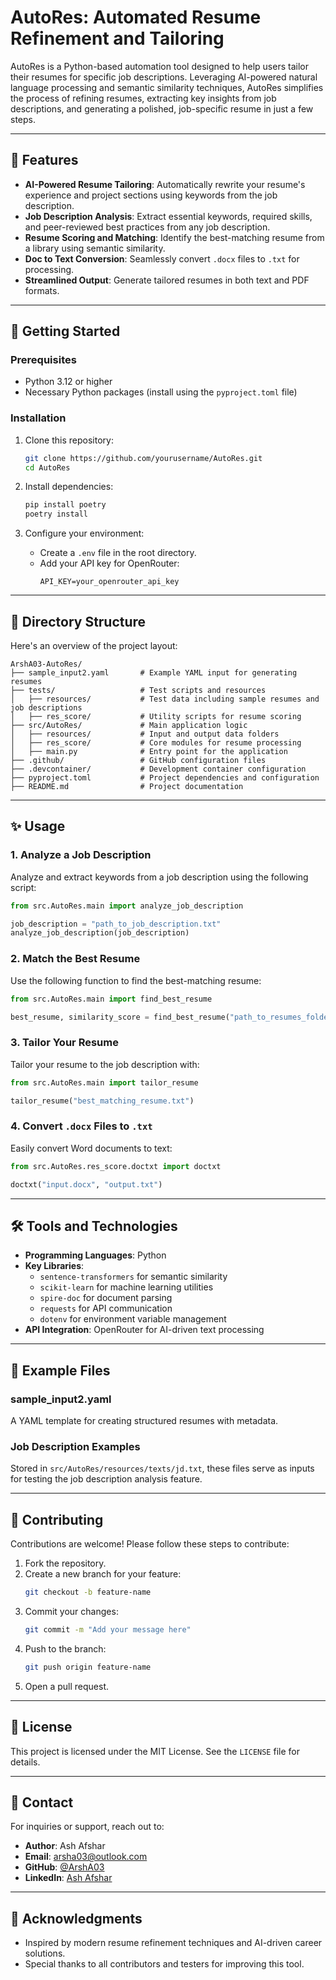 # AutoRes: Automated Resume Refinement and Tailoring

AutoRes is a Python-based automation tool designed to help users tailor their resumes for specific job descriptions. Leveraging AI-powered natural language processing and semantic similarity techniques, AutoRes simplifies the process of refining resumes, extracting key insights from job descriptions, and generating a polished, job-specific resume in just a few steps.

---

## 🌟 Features

- **AI-Powered Resume Tailoring**: Automatically rewrite your resume's experience and project sections using keywords from the job description.
- **Job Description Analysis**: Extract essential keywords, required skills, and peer-reviewed best practices from any job description.
- **Resume Scoring and Matching**: Identify the best-matching resume from a library using semantic similarity.
- **Doc to Text Conversion**: Seamlessly convert `.docx` files to `.txt` for processing.
- **Streamlined Output**: Generate tailored resumes in both text and PDF formats.

---

## 🚀 Getting Started

### Prerequisites

- Python 3.12 or higher
- Necessary Python packages (install using the `pyproject.toml` file)

### Installation

1. Clone this repository:
   ```bash
   git clone https://github.com/yourusername/AutoRes.git
   cd AutoRes
   ```

2. Install dependencies:
   ```bash
   pip install poetry
   poetry install
   ```

3. Configure your environment:
   - Create a `.env` file in the root directory.
   - Add your API key for OpenRouter:
     ```
     API_KEY=your_openrouter_api_key
     ```

---

## 📂 Directory Structure

Here's an overview of the project layout:

```plaintext
ArshA03-AutoRes/
├── sample_input2.yaml       # Example YAML input for generating resumes
├── tests/                   # Test scripts and resources
│   ├── resources/           # Test data including sample resumes and job descriptions
│   ├── res_score/           # Utility scripts for resume scoring
├── src/AutoRes/             # Main application logic
│   ├── resources/           # Input and output data folders
│   ├── res_score/           # Core modules for resume processing
│   ├── main.py              # Entry point for the application
├── .github/                 # GitHub configuration files
├── .devcontainer/           # Development container configuration
├── pyproject.toml           # Project dependencies and configuration
├── README.md                # Project documentation
```

---

## ✨ Usage

### 1. Analyze a Job Description
Analyze and extract keywords from a job description using the following script:
```python
from src.AutoRes.main import analyze_job_description

job_description = "path_to_job_description.txt"
analyze_job_description(job_description)
```

### 2. Match the Best Resume
Use the following function to find the best-matching resume:
```python
from src.AutoRes.main import find_best_resume

best_resume, similarity_score = find_best_resume("path_to_resumes_folder", "path_to_job_description.txt")
```

### 3. Tailor Your Resume
Tailor your resume to the job description with:
```python
from src.AutoRes.main import tailor_resume

tailor_resume("best_matching_resume.txt")
```

### 4. Convert `.docx` Files to `.txt`
Easily convert Word documents to text:
```python
from src.AutoRes.res_score.doctxt import doctxt

doctxt("input.docx", "output.txt")
```

---

## 🛠️ Tools and Technologies

- **Programming Languages**: Python
- **Key Libraries**:
  - `sentence-transformers` for semantic similarity
  - `scikit-learn` for machine learning utilities
  - `spire-doc` for document parsing
  - `requests` for API communication
  - `dotenv` for environment variable management
- **API Integration**: OpenRouter for AI-driven text processing

---

## 📑 Example Files

### sample_input2.yaml
A YAML template for creating structured resumes with metadata.

### Job Description Examples
Stored in `src/AutoRes/resources/texts/jd.txt`, these files serve as inputs for testing the job description analysis feature.

---

## 🤝 Contributing

Contributions are welcome! Please follow these steps to contribute:

1. Fork the repository.
2. Create a new branch for your feature:
   ```bash
   git checkout -b feature-name
   ```
3. Commit your changes:
   ```bash
   git commit -m "Add your message here"
   ```
4. Push to the branch:
   ```bash
   git push origin feature-name
   ```
5. Open a pull request.

---

## 📜 License

This project is licensed under the MIT License. See the `LICENSE` file for details.

---

## 📧 Contact

For inquiries or support, reach out to:

- **Author**: Ash Afshar  
- **Email**: arsha03@outlook.com  
- **GitHub**: [@ArshA03](https://github.com/ArshA03)
- **LinkedIn**: [Ash Afshar](https://www.linkedin.com/in/ash-afshar/)

---

## 📝 Acknowledgments

- Inspired by modern resume refinement techniques and AI-driven career solutions.
- Special thanks to all contributors and testers for improving this tool.
